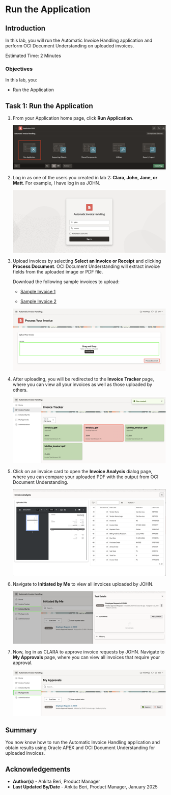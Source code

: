 # Run the Application

## Introduction

In this lab, you will run the Automatic Invoice Handling application and perform OCI Document Understanding on uploaded invoices.

Estimated Time: 2 Minutes

### Objectives

In this lab, you:

- Run the Application

## Task 1: Run the Application

1. From your Application home page, click **Run Application**.

    ![Task Definition in Shared Components](images/run-application.png " ")

2. Log in as one of the users you created in lab 2: **Clara, John, Jane, or Matt**. For example, I have log in as JOHN.

    ![Task Definition in Shared Components](images/login-as-john.png " ")

3. Upload invoices by selecting **Select an Invoice or Receipt** and clicking **Process Document**. OCI Document Understanding will extract invoice fields from the uploaded image or PDF file.

    Download the following sample invoices to upload:

    - [Sample Invoice 1](https://c4u04.objectstorage.us-ashburn-1.oci.customer-oci.com/p/EcTjWk2IuZPZeNnD_fYMcgUhdNDIDA6rt9gaFj_WZMiL7VvxPBNMY60837hu5hga/n/c4u04/b/livelabsfiles/o/labfiles%2FInvoice%201.pdf)

    - [Sample Invoice 2](https://c4u04.objectstorage.us-ashburn-1.oci.customer-oci.com/p/EcTjWk2IuZPZeNnD_fYMcgUhdNDIDA6rt9gaFj_WZMiL7VvxPBNMY60837hu5hga/n/c4u04/b/livelabsfiles/o/labfiles%2FInvoice%202.pdf)

    ![Task Definition in Shared Components](images/process-doc.png " ")

4. After uploading, you will be redirected to the **Invoice Tracker** page, where you can view all your invoices as well as those uploaded by others.

    ![Task Definition in Shared Components](images/invoice-tracker.png " ")

5. Click on an invoice card to open the **Invoice Analysis** dialog page, where you can compare your uploaded PDF with the output from OCI Document Understanding.

    ![Task Definition in Shared Components](images/invoice-analysis.png " ")

6. Navigate to **Initiated by Me** to view all invoices uploaded by JOHN.

    ![Task Definition in Shared Components](images/initiated-by-me1.png " ")

7. Now, log in as CLARA to approve invoice requests by JOHN. Navigate to **My Approvals** page, where you can view all invoices that require your approval.

    ![Task Definition in Shared Components](images/my-approvals1.png " ")

## Summary

You now know how to run the Automatic Invoice Handling application and obtain results using Oracle APEX and OCI Document Understanding for uploaded invoices.

## Acknowledgements

- **Author(s)** - Ankita Beri, Product Manager
- **Last Updated By/Date** - Ankita Beri, Product Manager, January 2025
